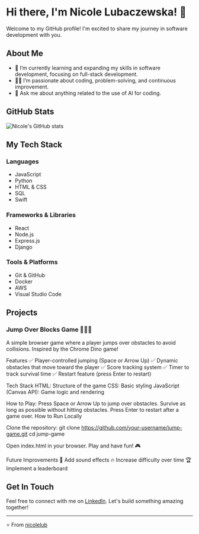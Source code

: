 # Hi there, I'm Nicole Lubaczewska! 👋

Welcome to my GitHub profile! I'm excited to share my journey in software development with you.

## About Me

- 🌱 I’m currently learning and expanding my skills in software development, focusing on full-stack development.
- 👨‍💻 I’m passionate about coding, problem-solving, and continuous improvement.
- 💬 Ask me about anything related to the use of AI for coding.

## GitHub Stats

![Nicole's GitHub stats](https://github-readme-stats.vercel.app/api?username=nicolelub&show_icons=true&theme=radical)

## My Tech Stack

### Languages

- JavaScript
- Python
- HTML & CSS
- SQL
- Swift

### Frameworks & Libraries

- React
- Node.js
- Express.js
- Django

### Tools & Platforms

- Git & GitHub
- Docker
- AWS
- Visual Studio Code

## Projects

### Jump Over Blocks Game 🏃‍♂️💨
A simple browser game where a player jumps over obstacles to avoid collisions. Inspired by the Chrome Dino game!

Features
✅ Player-controlled jumping (Space or Arrow Up)
✅ Dynamic obstacles that move toward the player
✅ Score tracking system
✅ Timer to track survival time
✅ Restart feature (press Enter to restart)

Tech Stack
HTML: Structure of the game
CSS: Basic styling
JavaScript (Canvas API): Game logic and rendering

How to Play:
Press Space or Arrow Up to jump over obstacles.
Survive as long as possible without hitting obstacles.
Press Enter to restart after a game over.
How to Run Locally

Clone the repository:
git clone https://github.com/your-username/jump-game.git
cd jump-game

Open index.html in your browser.
Play and have fun! 🎮

Future Improvements
🚀 Add sound effects
🔥 Increase difficulty over time
🏆 Implement a leaderboard

## Get In Touch

Feel free to connect with me on [LinkedIn](https://www.linkedin.com/in/lubaczewskanicole/).
Let's build something amazing together!

---

⭐️ From [nicolelub](https://github.com/nicolelub)
